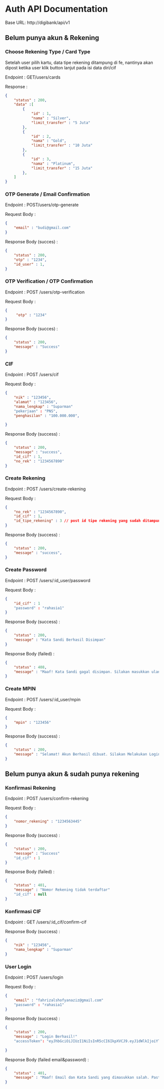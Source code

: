 # Auth API Documentation

Base URL: http://digibank/api/v1


## Belum punya akun & Rekening

### Choose Rekening Type / Card Type

Setelah user pilih kartu, data tipe rekening ditampung di fe, nantinya akan dipost ketika user klik button lanjut pada isi data diri/cif

Endpoint : GET/users/cards

Response : 

```json
{
    "status" : 200,
    "data" :[
        {
            "id" : 1,
            "nama" : "Silver",
            "limit_transfer" : "5 Juta"
        },
        {
            "id" : 2,
            "nama" : "Gold",
            "limit_transfer" : "10 Juta"
        },
        {    
            "id" : 3,
            "nama" : "Platinum",
            "limit_transfer" : "15 Juta"
        },
    ]
}
```


### OTP Generate / Email Confirmation


Endpoint : POST/users/otp-generate

Request Body :

```json
{
    "email" : "budi@gmail.com"
}
```

Response Body (succes) :

```json
{
    "status" : 200,
    "otp" : "1234",
    "id_user" : 1,
}
```

### OTP Verification / OTP Confirmation


Endpoint : POST /users/otp-verification

Request Body :

```json
{
     "otp" : "1234"
}
```

Response Body (succes) :

```json
{
    "status" : 200,
    "message" : "Success"
}
```


### CIF


Endpoint : POST /users/cif

Request Body :

```json
{
    "nik" : "123456",
    "alamat" : "123456",
    "nama_lengkap" : "Suparman"
    "pekerjaan" : "PNS",
    "penghasilan" : "100.000.000",
   
}
```

Response Body (success) :

```json
{
    "status" : 200,
    "message" : "success",
    "id_cif" : 1,
    "no_rek" : "1234567890"
}
```

### Create Rekening


Endpoint : POST /users/create-rekening

Request Body :

```json
{
    "no_rek" : "1234567890",
    "id_cif" : 1,
    "id_tipe_rekening" : 3 // post id tipe rekening yang sudah ditampung
}
```

Response Body (success) :

```json
{
    "status" : 200,
    "message" : "success",
}
```



### Create Password


Endpoint : POST /users/:id_user/password

Request Body :

```json
{
    "id_cif" : 1
    "password" : "rahasia1"
}
```

Response Body (success) :

```json
{
    "status" : 200,
    "message" : "Kata Sandi Berhasil Disimpan" 
}
```

Response Body (failed) :

```json
{
    "status" : 408,
    "message" : "Maaf! Kata Sandi gagal disimpan. Silakan masukkan ulang Kata Sandi" 
}
```


### Create MPIN


Endpoint : POST /users/:id_user/mpin

Request Body :

```json
{
    "mpin" : "123456"
}
```

Response Body (success) :

```json
{
    "status" : 200,
    "message" : "Selamat! Akun Berhasil dibuat. Silakan Melakukan Login." 
}
```


## Belum punya akun & sudah punya rekening

### Konfirmasi Rekening

Endpoint : POST /users/confirm-rekening

Request Body :

```json
{
    "nomor_rekening" : "1234563445"
}
```

Response Body (success) :

```json
{
    "status" : 200,
    "message" : "Success"
    "id_cif" : 1
}
```

Response Body (failed) :

```json
{
    "status" : 401,
    "message" : "Nomor Rekening tidak terdaftar"
    "id_cif" : null
}
```


### Konfirmasi CIF

Endpoint : GET /users/:id_cif/confirm-cif


Response Body (success) :

```json
{
    "nik" : "123456",
    "nama_lengkap" : "Suparman"
}
```



### User Login


Endpoint : POST /users/login

Request Body :

```json
{
    "email" : "fahrizalshofyanaziz@gmail.com"
    "password" : "rahasia1"
}
```

Response Body (success) :

```json
{
    "status" : 200,
    "message" : "Login Berhasil!"
    "accessToken": "eyJhbGciOiJIUzI1NiIsInR5cCI6IkpXVCJ9.eyJ1dWlkIjoiYTQzNjUzYjEtMjk2Ni00NDY1LWE0YjktZjRmYmM0OTE3NzVhIiwiaWF0IjoxNjg2MzIxMzQ0LCJleHAiOjE2ODYzMjE2NDR9.mzHMPKXzlOkHpRFAq3Sol5ALtc5TH0l_o4aN4YZxLMA"
    
}
```

Response Body (failed email&password) :

```json
{
    "status" : 401,
    "message" : "Maaf! Email dan Kata Sandi yang dimasukkan salah. Pastikan Email dan Kata Sandi benar."
}
```



